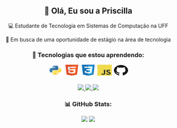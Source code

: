 <h2 align="center">👋 Olá, Eu sou a <strong>Priscilla</strong></h2>
  <p align="center">💻 Estudante de Tecnologia em Sistemas de Computação na UFF</p>
  <p align="center">🎯 Em busca de uma oportunidade de estágio na área de tecnologia</p>

  <!-- Habilidades -->
  <h3 align="center">🚀 Tecnologias que estou aprendendo:</h3>
  <div style="text-align: center; margin-bottom: 20px;">
    <p align="center">
        <img alt="Python" height="30" width="40" src="https://raw.githubusercontent.com/devicons/devicon/master/icons/python/python-original.svg">
        <img alt="HTML" height="30" width="40" src="https://raw.githubusercontent.com/devicons/devicon/master/icons/html5/html5-original.svg">
        <img alt="CSS" height="30" width="40" src="https://raw.githubusercontent.com/devicons/devicon/master/icons/css3/css3-original.svg">
        <img alt="JavaScript" height="30" width="40" src="https://raw.githubusercontent.com/devicons/devicon/master/icons/javascript/javascript-original.svg">
        <img alt="GitHub" height="30" width="40" src="https://raw.githubusercontent.com/devicons/devicon/master/icons/github/github-original.svg">
      </p>
  </div>

  <!-- Contato e redes sociais -->
  <p align="center">
    <a href="https://www.linkedin.com" target="_blank">
      <img src="https://img.shields.io/badge/-LinkedIn-%230077B5?style=for-the-badge&logo=linkedin&logoColor=white">
    </a>
    <a href="https://www.instagram.com" target="_blank">
      <img src="https://img.shields.io/badge/-Instagram-%23E4405F?style=for-the-badge&logo=instagram&logoColor=white">
    </a>
    <a href="https://discord.com" target="_blank">
      <img src="https://img.shields.io/badge/Discord-7289DA?style=for-the-badge&logo=discord&logoColor=white">
    </a>
  </p>

  <!-- GitHub Stats -->
  <h3 align="center">📊 GitHub Stats:</h3>
  <p align="center">
    <img src="https://github-readme-stats.vercel.app/api?username=Priscillafm879&show_icons=true&theme=blueberry">
    <img src="https://github-readme-stats.vercel.app/api/top-langs/?username=Priscillafm879&layout=compact&theme=blueberry">
  </p>
</div>

